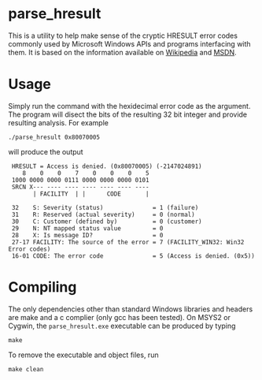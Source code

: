 # parse_hresult

This is a utility to help make sense of the cryptic HRESULT error codes commonly
used by Microsoft Windows APIs and programs interfacing with them. It is based
on the information available on
[Wikipedia](https://en.wikipedia.org/wiki/HRESULT) and
[MSDN](https://msdn.microsoft.com/en-us/library/cc231198.aspx).

# Usage

Simply run the command with the hexidecimal error code as the argument. The
program will disect the bits of the resulting 32 bit integer and provide
resulting analysis. For example

    ./parse_hresult 0x80070005

will produce the output

     HRESULT = Access is denied. (0x80070005) (-2147024891)
        8    0    0    7    0    0    0    5
     1000 0000 0000 0111 0000 0000 0000 0101
     SRCN X--- ---- ---- ---- ---- ---- ----
           | FACILITY  | |      CODE       |

     32    S: Severity (status)              = 1 (failure)
     31    R: Reserved (actual severity)     = 0 (normal)
     30    C: Customer (defined by)          = 0 (customer)
     29    N: NT mapped status value         = 0
     28    X: Is message ID?                 = 0
     27-17 FACILITY: The source of the error = 7 (FACILITY_WIN32: Win32 Error codes)
     16-01 CODE: The error code              = 5 (Access is denied. (0x5))

# Compiling

The only dependencies other than standard Windows libraries and headers are make
and a c complier (only gcc has been tested). On MSYS2 or Cygwin, the
`parse_hresult.exe` executable can be produced by typing

    make

To remove the executable and object files, run

    make clean
